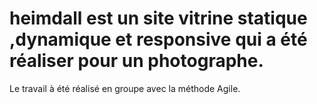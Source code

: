 # heimdall est un site vitrine statique ,dynamique et responsive  qui a été réaliser pour un photographe.
Le travail à été réalisé en groupe  avec la méthode Agile.
